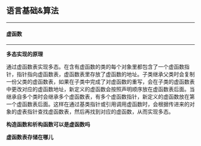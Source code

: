 ## 语言基础&算法



---

#### 虚函数 ####

---

__多态实现的原理__

通过虚函数表实现多态。在含有虚函数的类的每个对象里都包含了一个虚函数指针，指针指向虚函数表，虚函数表里存放了虚函数的地址。子类继承父类时会复制一份父类的虚函数表，如果在子类中完成了对虚函数的重写，会在子类的虚函数表中更改对应的虚函数地址，新定义的虚函数会按照声明顺序放在虚函数表后面。当继承自多个类时会继承多个虚函数表，有多个虚函数指针，新定义的虚函数放在第一个虚函数表后面。这样在通过基类指针或引用调用虚函数时，会根据传进来的对象的虚表指针查找虚函数表，然后再找到对应的虚函数，从而实现多态。

__构造函数和析构函数可以是虚函数吗__



__虚函数表存储在哪儿__